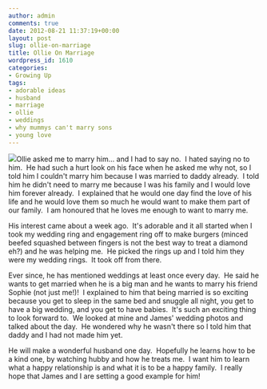 ```yaml
---
author: admin
comments: true
date: 2012-08-21 11:37:19+00:00
layout: post
slug: ollie-on-marriage
title: Ollie On Marriage
wordpress_id: 1610
categories:
- Growing Up
tags:
- adorable ideas
- husband
- marriage
- ollie
- weddings
- why mummys can't marry sons
- young love
---
```


[![](http://www.outmumbered.com/wp-content/uploads/2012/08/3-300x300.jpg)](http://www.outmumbered.com/wp-content/uploads/2012/08/3.jpg)Ollie asked me to marry him... and I had to say no.  I hated saying no to him.  He had such a hurt look on his face when he asked me why not, so I told him I couldn't marry him because I was married to daddy already.  I told him he didn't need to marry me because I was his family and I would love him forever already.  I explained that he would one day find the love of his life and he would love them so much he would want to make them part of our family.  I am honoured that he loves me enough to want to marry me.

His interest came about a week ago.  It's adorable and it all started when I took my wedding ring and engagement ring off to make burgers (minced beefed squashed between fingers is not the best way to treat a diamond eh?) and he was helping me.  He picked the rings up and I told him they were my wedding rings.  It took off from there.

Ever since, he has mentioned weddings at least once every day.  He said he wants to get married when he is a big man and he wants to marry his friend Sophie (not just me!)!  I explained to him that being married is so exciting because you get to sleep in the same bed and snuggle all night, you get to have a big wedding, and you get to have babies.  It's such an exciting thing to look forward to.  We looked at mine and James' wedding photos and talked about the day.  He wondered why he wasn't there so I told him that daddy and I had not made him yet.

He will make a wonderful husband one day.  Hopefully he learns how to be a kind one, by watching hubby and how he treats me.  I want him to learn what a happy relationship is and what it is to be a happy family.  I really hope that James and I are setting a good example for him!
